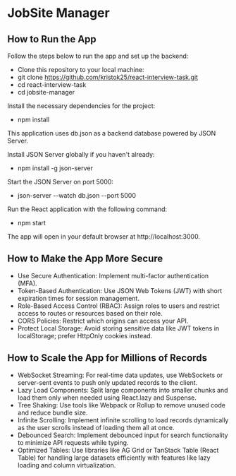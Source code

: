 # JobSite Manager

## How to Run the App
Follow the steps below to run the app and set up the backend:

- Clone this repository to your local machine:
- git clone https://github.com/kristok25/react-interview-task.git
- cd react-interview-task
- cd jobsite-manager

Install the necessary dependencies for the project:
- npm install

This application uses db.json as a backend database powered by JSON Server.

Install JSON Server globally if you haven't already:
- npm install -g json-server

Start the JSON Server on port 5000:
- json-server --watch db.json --port 5000

Run the React application with the following command:
- npm start

The app will open in your default browser at http://localhost:3000.

## How to Make the App More Secure
- Use Secure Authentication: Implement multi-factor authentication (MFA).
- Token-Based Authentication: Use JSON Web Tokens (JWT) with short expiration times for session management.
- Role-Based Access Control (RBAC): Assign roles to users and restrict access to routes or resources based on their role.
- CORS Policies: Restrict which origins can access your API.
- Protect Local Storage: Avoid storing sensitive data like JWT tokens in localStorage; prefer HttpOnly cookies instead.

## How to Scale the App for Millions of Records
- WebSocket Streaming: For real-time data updates, use WebSockets or server-sent events to push only updated records to the client.
- Lazy Load Components: Split large components into smaller chunks and load them only when needed using React.lazy and Suspense.
- Tree Shaking: Use tools like Webpack or Rollup to remove unused code and reduce bundle size.
- Infinite Scrolling: Implement infinite scrolling to load records dynamically as the user scrolls instead of loading them all at once.
- Debounced Search: Implement debounced input for search functionality to minimize API requests while typing.
- Optimized Tables: Use libraries like AG Grid or TanStack Table (React Table) for handling large datasets efficiently with features like lazy loading and column virtualization.
